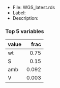 

* File: WGS_latest.rds
* Label: 
* Description: 

### Top 5 variables
| value   |   frac |
|:--------|-------:|
| wt      |  0.75  |
| S       |  0.15  |
| amb     |  0.092 |
| V       |  0.003 |
        